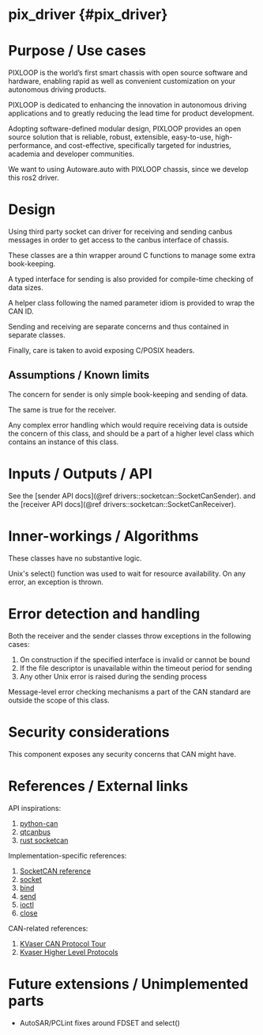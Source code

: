 pix_driver {#pix_driver}
===============

# Purpose / Use cases
<!-- Required -->
<!-- Things to consider:
    - Why did we implement this feature? -->
PIXLOOP is the world’s first smart chassis with open source software and hardware, enabling rapid as well as convenient customization on your autonomous driving products.

PIXLOOP is dedicated to enhancing the innovation in autonomous driving applications and to greatly reducing the lead time for product development.

Adopting software-defined modular design, PIXLOOP provides an open source solution that is reliable, robust, extensible, easy-to-use, high-performance, and cost-effective, specifically targeted for industries, academia and developer communities.  

We want to using Autoware.auto with PIXLOOP chassis, since we develop this ros2 driver.

# Design
<!-- Required -->
<!-- Things to consider:
    - How does it work? -->
Using third party socket can driver for receiving and sending canbus messages in order to get access to the canbus interface of chassis.


These classes are a thin wrapper around C functions to manage some extra book-keeping.

A typed interface for sending is also provided for compile-time checking of data sizes.

A helper class following the named parameter idiom is provided to wrap the CAN ID.

Sending and receiving are separate concerns and thus contained in separate classes.

Finally, care is taken to avoid exposing C/POSIX headers.

## Assumptions / Known limits
<!-- Required -->

The concern for sender is only simple book-keeping and sending of data.

The same is true for the receiver.

Any complex error handling which would require receiving data is outside the concern of this class,
and should be a part of a higher level class which contains an instance of this class.

# Inputs / Outputs / API
<!-- Required -->
<!-- Things to consider:
    - How do you use the package / API? -->

See the [sender API docs](@ref drivers::socketcan::SocketCanSender).
and the [receiver API docs](@ref drivers::socketcan::SocketCanReceiver).

# Inner-workings / Algorithms
<!-- If applicable -->

These classes have no substantive logic.

Unix's select() function was used to wait for resource availability. On any error, an exception is
thrown.

# Error detection and handling
<!-- Required -->

Both the receiver and the sender classes throw exceptions in the following cases:
1. On construction if the specified interface is invalid or cannot be bound
2. If the file descriptor is unavailable within the timeout period for sending
3. Any other Unix error is raised during the sending process

Message-level error checking mechanisms a part of the CAN standard are outside the scope of this
class.

# Security considerations
<!-- Required -->
<!-- Things to consider:
- Spoofing (How do you check for and handle fake input?)
- Tampering (How do you check for and handle tampered input?)
- Repudiation (How are you affected by the actions of external actors?).
- Information Disclosure (Can data leak?).
- Denial of Service (How do you handle spamming?).
- Elevation of Privilege (Do you need to change permission levels during execution?) -->

This component exposes any security concerns that CAN might have.

# References / External links
<!-- Optional -->

API inspirations:
1. [python-can](https://python-can.readthedocs.io/en/master/bus.html)
2. [qtcanbus](https://doc.qt.io/qt-5.9/qcanbusdevice.html#writeFrame)
3. [rust socketcan](https://docs.rs/socketcan/1.7.0/socketcan/struct.CANSocket.html)

Implementation-specific references:
1. [SocketCAN reference](https://www.kernel.org/doc/Documentation/networking/can.txt)
2. [socket](http://man7.org/linux/man-pages/man2/socket.2.html)
3. [bind](http://man7.org/linux/man-pages/man2/bind.2.html)
4. [send](http://man7.org/linux/man-pages/man2/send.2.html)
5. [ioctl](http://man7.org/linux/man-pages/man2/ioctl.2.html)
6. [close](http://man7.org/linux/man-pages/man2/close.2.html)

CAN-related references:
1. [KVaser CAN Protocol Tour](https://www.kvaser.com/can-protocol-tutorial/)
2. [Kvaser Higher Level Protocols](https://www.kvaser.com/about-can/higher-layer-protocols/)

# Future extensions / Unimplemented parts
<!-- Optional -->

- AutoSAR/PCLint fixes around FDSET and select()
